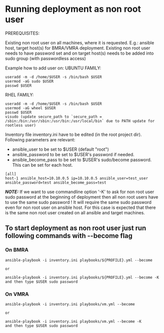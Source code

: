 # Running deployment as non root user
PREREQUISITES:

Existing non root user on all machines, where it is requested.
E.g.: ansible host, target host(s) for BMRA/VMRA deployment.
Existing non root user needs to have password set and on target host(s) needs to be added into sudo group (with passwordless access)

Example how to add user on:
UBUNTU FAMILY:
```
useradd -m -d /home/$USER -s /bin/bash $USER
usermod -aG sudo $USER
passwd $USER
```

RHEL FAMILY:
```
useradd -m -d /home/$USER -s /bin/bash $USER
usermod -aG wheel $USER
passwd $USER
visudo (update secure_path to `secure_path = /sbin:/bin:/usr/sbin:/usr/bin:/usr/local/bin` due to PATH update for rootless user)
```

Inventory file inventory.ini have to be edited (in the root project dir). Following parameters are relevant:
- ansible_user to be set to $USER (default "root")
- ansible_password to be set to $USER's password if needed.
- ansible_become_pass to be set to $USER's sudo/become password. This can be set for each host.

```
[all]
host-1 ansible_host=10.10.0.5 ip=10.10.0.5 ansible_user=test_user ansible_password=test ansible_become_pass=test
```

**_NOTE:_** If we want to use commandline option '-K' to ask for non root user sudo password at the beginning of deployment then
all non root users have to use the same sudo password ! It will require the same sudo password even for non root user on ansible host.
For this case is expected that there is the same non root user created on all ansible and target machines.


## To start deployment as non root user just run following commands with --become flag
### On BMRA

```
ansible-playbook -i inventory.ini playbooks/${PROFILE}.yml --become

or

ansible-playbook -i inventory.ini playbooks/${PROFILE}.yml --become -K
and then type $USER sudo password
```

### On VMRA

```
ansible-playbook -i inventory.ini playbooks/vm.yml --become

or

ansible-playbook -i inventory.ini playbooks/vm.yml --become -K
and then type $USER sudo password
```
